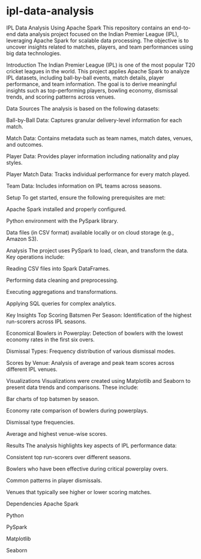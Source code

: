 # ipl-data-analysis
IPL Data Analysis Using Apache Spark
This repository contains an end-to-end data analysis project focused on the Indian Premier League (IPL), leveraging Apache Spark for scalable data processing. The objective is to uncover insights related to matches, players, and team performances using big data technologies.

Introduction
The Indian Premier League (IPL) is one of the most popular T20 cricket leagues in the world. This project applies Apache Spark to analyze IPL datasets, including ball-by-ball events, match details, player performance, and team information. The goal is to derive meaningful insights such as top-performing players, bowling economy, dismissal trends, and scoring patterns across venues.

Data Sources
The analysis is based on the following datasets:

Ball-by-Ball Data: Captures granular delivery-level information for each match.

Match Data: Contains metadata such as team names, match dates, venues, and outcomes.

Player Data: Provides player information including nationality and play styles.

Player Match Data: Tracks individual performance for every match played.

Team Data: Includes information on IPL teams across seasons.

Setup
To get started, ensure the following prerequisites are met:

Apache Spark installed and properly configured.

Python environment with the PySpark library.

Data files (in CSV format) available locally or on cloud storage (e.g., Amazon S3).

Analysis
The project uses PySpark to load, clean, and transform the data. Key operations include:

Reading CSV files into Spark DataFrames.

Performing data cleaning and preprocessing.

Executing aggregations and transformations.

Applying SQL queries for complex analytics.

Key Insights
Top Scoring Batsmen Per Season: Identification of the highest run-scorers across IPL seasons.

Economical Bowlers in Powerplay: Detection of bowlers with the lowest economy rates in the first six overs.

Dismissal Types: Frequency distribution of various dismissal modes.

Scores by Venue: Analysis of average and peak team scores across different IPL venues.

Visualizations
Visualizations were created using Matplotlib and Seaborn to present data trends and comparisons. These include:

Bar charts of top batsmen by season.

Economy rate comparison of bowlers during powerplays.

Dismissal type frequencies.

Average and highest venue-wise scores.

Results
The analysis highlights key aspects of IPL performance data:

Consistent top run-scorers over different seasons.

Bowlers who have been effective during critical powerplay overs.

Common patterns in player dismissals.

Venues that typically see higher or lower scoring matches.

Dependencies
Apache Spark

Python

PySpark

Matplotlib

Seaborn
